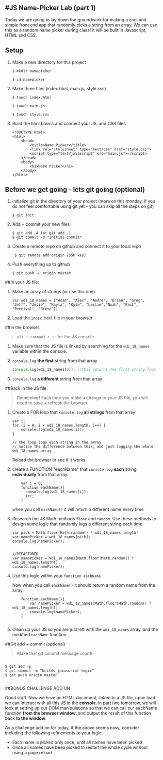 #JS Name-Picker Lab (part 1)
---

Today we are going to lay down the groundwork for making a cool and simple front end app that randomly picks a string from an array. We can use this as a random name picker during class! It will be built in Javascript, HTML and CSS. 


## Setup

1. Make a new directory for this project

	`$ mkdir namepicker`
	
	`$ cd namepicker`

2. Make three files (index.html, main.js, style.css) 

	`$ touch index.html` 
	
	`$ touch main.js` 
	
	`$ touch style.css` 
	
4. Build the html basics and connect your JS, and CSS files

	```
	<!DOCTYPE html>
	<html>
		<head>
			<title>Name Picker</title>
			<link rel="stylesheet" type="text/css" href="style.css">
			<script type="text/javascript" src="main.js"></script>
		</head>
		<body>
			<h1>Name Picker</h1>
		</body>
	</html>
	```

## Before we get going - lets git going (optional)

1. Initialize git in the directory of your project (more on this monday, if you do not feel comfortable using git yet - you can skip all the steps on git)

	`$ git init`
2. Add + commit your new files

	`$ git add -A (or git add .)`	
	`$ git commit -m "initial commit"`
	
3. Create a remote repo on github and connect it to your local repo

	` $ git remote add origin (SSH key)`

4. Push everything up to github

	`$ git push -u origin master`


##In your JS file:
	

1. Make an array of strings (or use this one)

	```
	var wdi_18_names = ["Adam", "Alex", "Andre", "Brian", "Greg", "Jeff", "Julie", "Kayla", "Kyle", "Leslie","Noah", "Paul", "Percival", "Steve"];

	```

2. Load the `index.html` file in your browser 


##In the browser:
> `alt + command + j ` for the JS console

1. Make sure that the JS file is linked by searching for the `wdi_18_names` variable within the console. 

3. `console.log` **the first** string from that array
	 
	```javascript
	console.log(wdi_18_names[0]); //this returns the first string from the array (at index position 0)
	```

3. `console.log` **a different** string from that array

##Back in the JS file
> Remember! Each time you make a change to your JS file, you will need to save + refresh the browser. 

1. Create a FOR loop that `console.log` **all strings** from that array

	```
	var i;
	for (i = 0; i < wdi_18_names.length; i++) { 
	    console.log(wdi_18_names[i]);
	}
	
	// the loop logs each string in the array
	// notice the difference between this, and just logging the whole wdi_18_names array

	```
	
	Reload the browser to see if it works 


2. create a FUNCTION "eachName" that `console.log` **each** string **individually** from that array. 

	```
	    var i = 0;
	    function eachName(){
	      console.log(wdi_18_names[i]);
	      i++;
	    }
	```
	
	when you call `eachName()` it will return a different name every time
	
3. Research the JS  Math methods `floor` and `random`. Use these methods to design some logic that randomly logs a different string each time

	```
	var pick = Math.floor(Math.random() * wdi_18_names.length)
	var namePicker = wdi_18_names[pick];
	console.log(namePicker);


	//REFACTORED
	var namePicker = wdi_18_names[Math.floor(Math.random() * wdi_18_names.length)];
	console.log(namePicker);

	```

4. Use this logic within your `function eachName`

	Now when you call `eachName()` it should return a random name from the array	
	
	```
	    function eachName(){
	    	var namePicker = wdi_18_names[Math.floor(Math.random() * wdi_18_names.length)];
			console.log(namePicker);
	    }
	    
	```
5. Clean up your JS so you are just left with the `wdi_18_names` array, and the modified `eachName` function.


##Git add + commit (optional)

> Make that git commit message count! 


```

$ git add -p 
$ git commit -m "builds javascript logic"
$ git push origin master


```


##BONUS CHALLENGE ADD ON

Good stuff. Now we have an HTML document, linked to a JS file, upon load we can interact with all this JS in the **console**. In part two tomorrow, we will look at setting up our DOM manipulations so that we can call our eachName function **from the browser window**, and output the result of this function back **to the window**. 

As a challenge add on for today, if the above seems easy, consider including the following refinements to your logic:

* Each name is picked only once, until all names have been picked
* Once all names have been picked to restart the whole cycle without using a page reload. 


